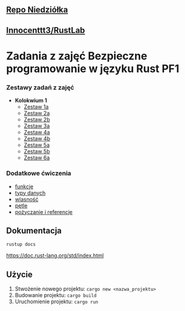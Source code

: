 ## <a href="https://github.com/rniedziolkad/rust_25" target="_blank">Repo Niedziółka</a>
## [Innocenttt3/RustLab](https://github.com/Innocenttt3/RustLab)

# Zadania z zajęć Bezpieczne programowanie w języku Rust PF1

### Zestawy zadań z zajęć
- **Kolokwium 1**
  - [Zestaw 1a](Zestaw_1a)
  - [Zestaw 2a](Zestaw_2a)
  - [Zestaw 2b](Zestaw_2b)
  - [Zestaw 3a](Zestaw_3a)
  - [Zestaw 4a](Zestaw_4a)
  - [Zestaw 4b](Zestaw_4b)
  - [Zestaw 5a](Zestaw_5a)
  - [Zestaw 5b](Zestaw_5b)
  - [Zestaw 6a](Zestaw_6a)

### Dodatkowe ćwiczenia
- [funkcje](cwiczenia/funkcje/src/main.rs)
- [typy danych](cwiczenia/typy_danych/src)
- [wlasność](cwiczenia/wlasnosc/src/main.rs)
- [pętle](cwiczenia/petle/src/main.rs)
- [pożyczanie i referencje](cwiczenia/pozyczanie_i_referencje/src/main.rs)


## Dokumentacja
`rustup docs`

https://doc.rust-lang.org/std/index.html

## Użycie
1. Stwożenie nowego projektu: `cargo new <nazwa_projektu>`
2. Budowanie projektu: `cargo build`
3. Uruchomienie projektu: `cargo run`
